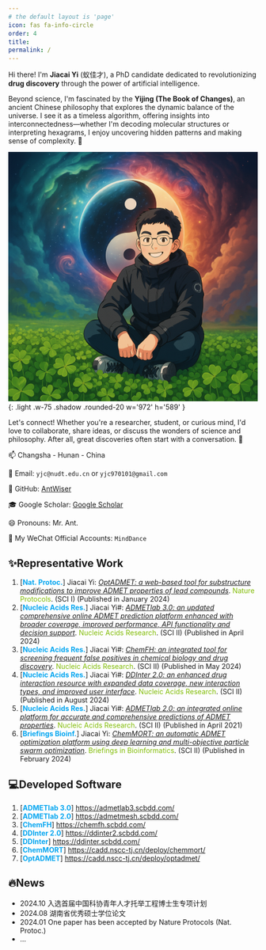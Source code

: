 ```yaml
---
# the default layout is 'page'
icon: fas fa-info-circle
order: 4
title: 
permalink: /
---
```


Hi there! I'm **Jiacai Yi** (蚁佳才), a PhD candidate dedicated to revolutionizing **drug discovery** through the power of artificial intelligence. 

Beyond science, I'm fascinated by the **Yijing (The Book of Changes)**, an ancient Chinese philosophy that explores the dynamic balance of the universe. I see it as a timeless algorithm, offering insights into interconnectedness—whether I'm decoding molecular structures or interpreting hexagrams, I enjoy uncovering hidden patterns and making sense of complexity. 👀

![TaiJi](/assets/img/about/taiji.png){: .light .w-75 .shadow .rounded-20 w='972' h='589' }

Let's connect! Whether you're a researcher, student, or curious mind, I'd love to collaborate, share ideas, or discuss the wonders of science and philosophy. After all, great discoveries often start with a conversation. 🚀

📫 Changsha - Hunan - China

📧 Email: `yjc@nudt.edu.cn` or `yjc970101@gmail.com`

🔧 GitHub: [AntWiser](https://github.com/antwiser)

🎓 Google Scholar: [Google Scholar](https://scholar.google.com.hk/citations?user=jkrVys8AAAAJ)

😄 Pronouns: Mr. Ant.

📢 My WeChat Official Accounts: `MindDance`

## ✨Representative Work

1. [<strong style="color: #05A6F0">Nat. Protoc.</strong>] Jiacai Yi: *<u>OptADMET: a web-based tool for substructure modifications to improve ADMET properties of lead compounds</u>*. <span style="color: #81BC06">Nature Protocols</span>. (SCI Ⅰ) (Published in January 2024)
2. [<strong style="color: #05A6F0">Nucleic Acids Res.</strong>] Jiacai Yi#: *<u>ADMETlab 3.0: an updated comprehensive online ADMET prediction platform enhanced with broader coverage, improved performance, API functionality and decision support</u>*. <span style="color: #81BC06">Nucleic Acids Research</span>. (SCI Ⅱ) (Published in April 2024)
3. [<strong style="color: #05A6F0">Nucleic Acids Res.</strong>] Jiacai Yi#: *<u>ChemFH: an integrated tool for screening frequent false positives in chemical biology and drug discovery</u>*. <span style="color: #81BC06">Nucleic Acids Research</span>. (SCI Ⅱ) (Published in May 2024)
4. [<strong style="color: #05A6F0">Nucleic Acids Res.</strong>] Jiacai Yi#: *<u>DDInter 2.0: an enhanced drug interaction resource with expanded data coverage, new interaction types, and improved user interface</u>*. <span style="color: #81BC06">Nucleic Acids Research</span>. (SCI Ⅱ) (Published in August 2024)
5. [<strong style="color: #05A6F0">Nucleic Acids Res.</strong>] Jiacai Yi#: *<u>ADMETlab 2.0: an integrated online platform for accurate and comprehensive predictions of ADMET properties</u>*. <span style="color: #81BC06">Nucleic Acids Research</span>. (SCI Ⅱ) (Published in April 2021)
6. [<strong style="color: #05A6F0">Briefings Bioinf.</strong>] Jiacai Yi: *<u>ChemMORT: an automatic ADMET optimization platform using deep learning and multi-objective particle swarm optimization</u>*. <span style="color: #81BC06">Briefings in Bioinformatics</span>. (SCI Ⅱ) (Published in February 2024)

## 💻Developed Software

1. [<strong style="color: #05A6F0">ADMETlab 3.0</strong>] https://admetlab3.scbdd.com/
2. [<strong style="color: #05A6F0">ADMETlab 2.0</strong>] https://admetmesh.scbdd.com/
3. [<strong style="color: #05A6F0">ChemFH</strong>] https://chemfh.scbdd.com/
4. [<strong style="color: #05A6F0">DDInter 2.0</strong>] https://ddinter2.scbdd.com/
5. [<strong style="color: #05A6F0">DDInter</strong>] https://ddinter.scbdd.com/
6. [<strong style="color: #05A6F0">ChemMORT</strong>] https://cadd.nscc-tj.cn/deploy/chemmort/
7. [<strong style="color: #05A6F0">OptADMET</strong>] https://cadd.nscc-tj.cn/deploy/optadmet/

## 🔥News

- 2024.10 入选首届中国科协青年人才托举工程博士生专项计划
- 2024.08 湖南省优秀硕士学位论文
- 2024.01 One paper has been accepted by Nature Protocols (Nat. Protoc.)
- ...